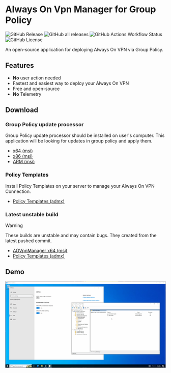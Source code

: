 #  Always On Vpn Manager for Group Policy

![GitHub Release](https://img.shields.io/github/v/release/rinrab/aovpn-manager)
![GitHub all releases](https://img.shields.io/github/downloads/rinrab/aovpn-manager/total)
![GitHub Actions Workflow Status](https://img.shields.io/github/actions/workflow/status/rinrab/aovpn-manager/build.yml)
![GitHub License](https://img.shields.io/github/license/rinrab/aovpn-manager)

An open-source application for deploying Always On VPN via Group Policy.

## Features
- **No** user action needed
- Fastest and easiest way to deploy your Always On VPN
- Free and open-source
- **No** Telemetry

## Download

### Group Policy update processor

Group Policy update processor should be installed on user's computer. This application will be looking for updates in group policy and apply them.

- [x64 (msi)](https://github.com/rinrab/aovpn-manager/releases/latest/download/AOVpnManager-x64.msi)
- [x86 (msi)](https://github.com/rinrab/aovpn-manager/releases/latest/download/AOVpnManager-x86.msi)
- [ARM (msi)](https://github.com/rinrab/aovpn-manager/releases/latest/download/AOVpnManager-arm64.msi)

### Policy Templates

Install Policy Templates on your server to manage your Always On VPN Connection.

- [Policy Templates (admx)](https://github.com/rinrab/aovpn-manager/releases/latest/download/PolicyTemplates.zip)

### Latest unstable build

> [!WARNING]
> These builds are unstable and may contain bugs. They created from the latest pushed commit.
>
> - [AOVpnManager x64 (msi)](https://nightly.link/rinrab/aovpn-manager/workflows/build/master/AOVpnManager-x64.zip)
> - [Policy Templates (admx)](https://nightly.link/rinrab/aovpn-manager/workflows/build/master/Policy%20Templates.zip)

## Demo

![](www/demo.gif)
